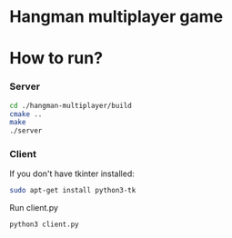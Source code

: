 # Hangman multiplayer game
# How to run?
### Server
```bash
cd ./hangman-multiplayer/build
cmake ..
make
./server
```

### Client
If you don't have tkinter installed:
```bash
sudo apt-get install python3-tk
```
Run client.py
```bash
python3 client.py
```

